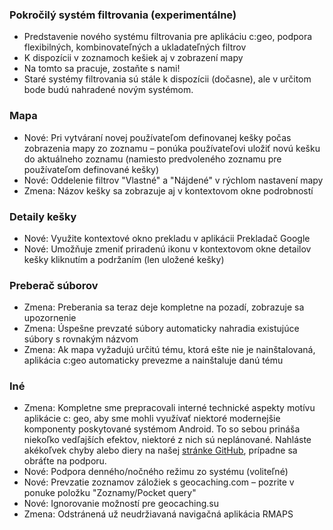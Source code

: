 ### Pokročilý systém filtrovania (experimentálne)
- Predstavenie nového systému filtrovania pre aplikáciu c:geo, podpora flexibilných, kombinovateľných a ukladateľných filtrov
- K dispozícii v zoznamoch kešiek aj v zobrazení mapy
- Na tomto sa pracuje, zostaňte s nami!
- Staré systémy filtrovania sú stále k dispozícii (dočasne), ale v určitom bode budú nahradené novým systémom.

### Mapa
- Nové: Pri vytváraní novej používateľom definovanej kešky počas zobrazenia mapy zo zoznamu – ponúka používateľovi uložiť novú kešku do aktuálneho zoznamu (namiesto predvoleného zoznamu pre používateľom definované kešky)
- Nové: Oddelenie filtrov "Vlastné" a "Nájdené" v rýchlom nastavení mapy
- Zmena: Názov kešky sa zobrazuje aj v kontextovom okne podrobností

### Detaily kešky
- Nové: Využite kontextové okno prekladu v aplikácii Prekladač Google
- Nové: Umožňuje zmeniť priradenú ikonu v kontextovom okne detailov kešky kliknutím a podržaním (len uložené kešky)

### Preberač súborov
- Zmena: Preberania sa teraz deje kompletne na pozadí, zobrazuje sa upozornenie
- Zmena: Úspešne prevzaté súbory automaticky nahradia existujúce súbory s rovnakým názvom
- Zmena: Ak mapa vyžadujú určitú tému, ktorá ešte nie je nainštalovaná, aplikácia c:geo automaticky prevezme a nainštaluje danú tému

### Iné
- Zmena: Kompletne sme prepracovali interné technické aspekty motívu aplikácie c: geo, aby sme mohli využívať niektoré modernejšie komponenty poskytované systémom Android. To so sebou prináša niekoľko vedľajších efektov, niektoré z nich sú neplánované. Nahláste akékoľvek chyby alebo diery na našej [stránke GitHub](https://www.github.com/cgeo/cgeo/issues), prípadne sa obráťte na podporu.
- Nové: Podpora denného/nočného režimu zo systému (voliteľné)
- Nové: Prevzatie zoznamov záložiek s geocaching.com – pozrite v ponuke položku "Zoznamy/Pocket query"
- Nové: Ignorovanie možností pre geocaching.su
- Zmena: Odstránená už neudržiavaná navigačná aplikácia RMAPS

